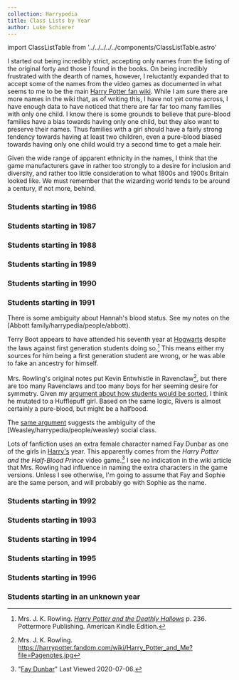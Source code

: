 ```yaml
---
collection: Harrypedia
title: Class Lists by Year
author: Luke Schierer
---
```


import ClassListTable from '../../../../../components/ClassListTable.astro'

I started out being incredibly strict, accepting only names from the listing of
the original forty and those I found in the books. On being incredibly
frustrated with the dearth of names, however, I reluctantly expanded that to
accept some of the names from the video games as documented in what seems to me
to be the main [Harry Potter fan wiki][hpfd1]. While I am sure there are more
names in the wiki that, as of writing this, I have not yet come across, I have
enough data to have noticed that there are far far too many families with only
one child. I know there is some grounds to believe that pure-blood families have
a bias towards having only one child, but they also want to preserve their
names. Thus families with a girl should have a fairly strong tendency towards
having at least two children, even a pure-blood biased towards having only one
child would try a second time to get a male heir.

Given the wide range of apparent ethnicity in the names, I think that the game
manufacturers gave in rather too strongly to a desire for inclusion and
diversity, and rather too little consideration to what 1800s and 1900s Britain
looked like. We must remember that the wizarding world tends to be around a
century, if not more, behind.

[hpfd1]: https://harrypotter.fandom.com/wiki/Main_Page

### Students starting in 1986

<ClassListTable year="1986"></ClassListTable>

### Students starting in 1987

<ClassListTable year="1987"></ClassListTable>

### Students starting in 1988

<ClassListTable year="1988"></ClassListTable>

### Students starting in 1989

<ClassListTable year="1989"></ClassListTable>

### Students starting in 1990

<ClassListTable year="1990"></ClassListTable>

### Students starting in 1991

<ClassListTable year="1991"></ClassListTable>

There is some ambiguity about Hannah's blood status. See my notes on the
[Abbott family/harrypedia/people/abbott).

Terry Boot appears to have attended his seventh year at [Hogwarts][] despite the
laws against first generation students doing so.[^20210602-1] This means either
my sources for him being a first generation student are wrong, or he was able to
fake an ancestry for himself.

[Hogwarts]: ../

Mrs. Rowling's original notes put Kevin Entwhistle in Ravenclaw[^20200701-3],
but there are too many Ravenclaws and too many boys for her seeming desire for
symmetry. Given my [argument about how students would be
sorted][Class_and_Blood], I think he mutated to a Hufflepuff girl. Based on the
same logic, Rivers is almost certainly a pure-blood, but might be a halfbood.

[Class_and_Blood]: ../../culture/class_and_blood

The [same argument][Class_and_Blood] suggests the ambiguity of the
[Weasley/harrypedia/people/weasley) social class.

Lots of fanfiction uses an extra female character named Fay Dunbar as one of the
girls in [Harry's][Harry] year. This apparently comes from the _Harry Potter
and the Half-Blood Prince_ video game.[^20200706-2] I see no indication in the
wiki article that Mrs. Rowling had influence in naming the extra characters in
the game versions. Unless I see otherwise, I'm going to assume that Fay and
Sophie are the same person, and will probably go with Sophie as the name.

[Harry]: /harrypedia/people/potter/harry_james//

[^20210602-1]:
    Mrs. J. K. Rowling.
    _[Harry Potter and the Deathly Hallows](https://www.goodreads.com/book/show/136251.Harry_Potter_and_the_Deathly_Hallows)_
    p. 236. Pottermore Publishing. American Kindle Edition.

[^20200701-3]: Mrs. J. K. Rowling. https://harrypotter.fandom.com/wiki/Harry_Potter_and_Me?file=Pagenotes.jpg

[^20200706-2]:
    "[Fay Dunbar](https://harrypotter.fandom.com/wiki/Fay_Dunbar#Behind_the_scenes)"
    Last Viewed 2020-07-06.

### Students starting in 1992

<ClassListTable year="1992"></ClassListTable>

### Students starting in 1993

<ClassListTable year="1993"></ClassListTable>

### Students starting in 1994

<ClassListTable year="1994"></ClassListTable>

### Students starting in 1995

<ClassListTable year="1995"></ClassListTable>

### Students starting in 1996

<ClassListTable year="1996"></ClassListTable>

### Students starting in an unknown year

<ClassListTable year="Unknown"></ClassListTable>
